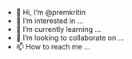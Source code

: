 - 👋 Hi, I’m @premkritin
- 👀 I’m interested in ...
- 🌱 I’m currently learning ...
- 💞️ I’m looking to collaborate on ...
- 📫 How to reach me ...

<!---
premkritin/premkritin is a ✨ special ✨ repository because its `README.md` (this file) appears on your GitHub profile.
You can click the Preview link to take a look at your changes.
--->

